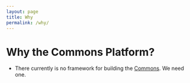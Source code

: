 ```yaml
---
layout: page
title: Why
permalink: /why/
---
```


# Why the Commons Platform?

- There currently is no framework for building the [Commons](https://commonsplatform.github.io/terms/#what-is-the-commons). We need one.
